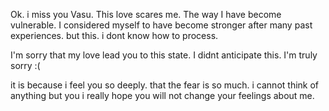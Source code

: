 

Ok. i miss you Vasu. 
This love scares me. The way I have become vulnerable. I considered myself to have become stronger after many past experiences. but this. i dont know how to process. 


I'm sorry that my love lead you to this state. I didnt anticipate this. I'm truly sorry :(


it is because i feel you so deeply. that the fear is so much. i cannot think of anything but you 
i really hope you will  not change your feelings about me. 
